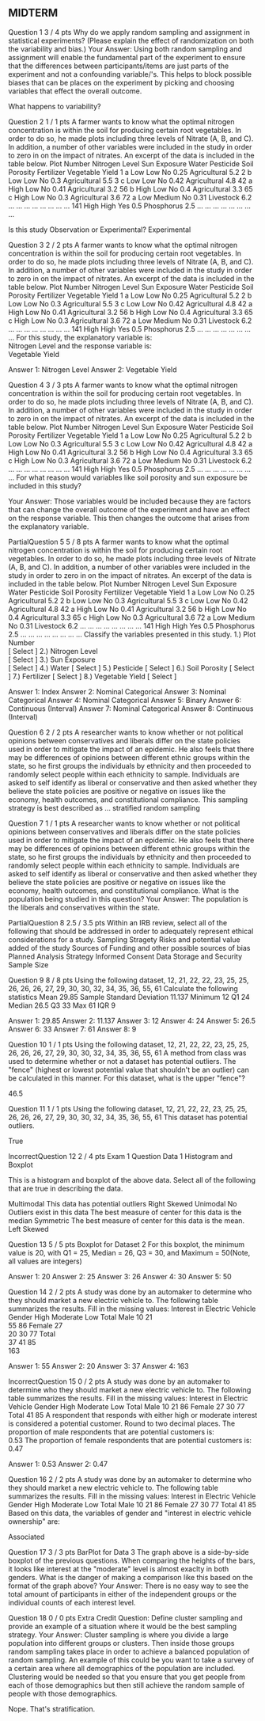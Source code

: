## MIDTERM

Question 1
3 / 4 pts
Why do we apply random sampling and assignment in statistical experiments?  (Please explain the effect of randomization on both the variability and bias.)
Your Answer:
Using both random sampling and assignment will enable the fundamental part of the experiment to ensure that the differences between participants/items are just parts of the experiment and not a confounding variable/'s. This helps to block possible biases that can be places on the experiment by picking and choosing variables that effect the overall outcome.

What happens to variability?

Question 2
1 / 1 pts
A farmer wants to know what the optimal nitrogen concentration is within the soil for producing certain root vegetables.  In order to do so,
he made plots including three levels of Nitrate (A, B, and C).  In addition, a number of other variables were included in the study in order
to zero in on the impact of nitrates.  An excerpt of the data is included in the table below.
Plot Number	Nitrogen Level	Sun Exposure	Water	Pesticide	Soil Porosity	Fertilizer	Vegetable Yield
1	a	Low	Low	No	0.25	Agricultural	5.2
2	b	Low	Low	No	0.3	Agricultural	5.5
3	c	Low	Low	No	0.42	Agricultural	4.8
42	a	High	Low	No	0.41	Agricultural	3.2
56	b	High	Low	No	0.4	Agricultural	3.3
65	c	High	Low	No	0.3	Agricultural	3.6
72	a	Low	Medium	No	0.31	Livestock	6.2
…	…	…	…	…	…	…	…
141		High	High	Yes	0.5	Phosphorus	2.5
…	…	…	…	…	…	…	…

Is this study Observation or Experimental?
  Experimental


Question 3
2 / 2 pts
A farmer wants to know what the optimal nitrogen concentration is within the soil for producing certain root vegetables.  In order to do so,
he made plots including three levels of Nitrate (A, B, and C).  In addition, a number of other variables were included in the study in order
to zero in on the impact of nitrates.  An excerpt of the data is included in the table below.
Plot Number	Nitrogen Level	Sun Exposure	Water	Pesticide	Soil Porosity	Fertilizer	Vegetable Yield
1	a	Low	Low	No	0.25	Agricultural	5.2
2	b	Low	Low	No	0.3	Agricultural	5.5
3	c	Low	Low	No	0.42	Agricultural	4.8
42	a	High	Low	No	0.41	Agricultural	3.2
56	b	High	Low	No	0.4	Agricultural	3.3
65	c	High	Low	No	0.3	Agricultural	3.6
72	a	Low	Medium	No	0.31	Livestock	6.2
…	…	…	…	…	…	…	…
141		High	High	Yes	0.5	Phosphorus	2.5
…	…	…	…	…	…	…	…
For this study, the explanatory variable is:  
Nitrogen Level
and the response variable is:  
Vegetable Yield

Answer 1:
Nitrogen Level
Answer 2:
Vegetable Yield

Question 4
3 / 3 pts
A farmer wants to know what the optimal nitrogen concentration is within the soil for producing certain root vegetables.  In order to do so,
he made plots including three levels of Nitrate (A, B, and C).  In addition, a number of other variables were included in the study in order
to zero in on the impact of nitrates.  An excerpt of the data is included in the table below.
Plot Number	Nitrogen Level	Sun Exposure	Water	Pesticide	Soil Porosity	Fertilizer	Vegetable Yield
1	a	Low	Low	No	0.25	Agricultural	5.2
2	b	Low	Low	No	0.3	Agricultural	5.5
3	c	Low	Low	No	0.42	Agricultural	4.8
42	a	High	Low	No	0.41	Agricultural	3.2
56	b	High	Low	No	0.4	Agricultural	3.3
65	c	High	Low	No	0.3	Agricultural	3.6
72	a	Low	Medium	No	0.31	Livestock	6.2
…	…	…	…	…	…	…	…
141		High	High	Yes	0.5	Phosphorus	2.5
…	…	…	…	…	…	…	…
For what reason would variables like soil porosity and sun exposure be included in this study?

Your Answer:
Those variables would be included because they are factors that can change the overall outcome of the experiment and have an effect on the response variable. This then changes the outcome that arises from the explanatory variable.  


PartialQuestion 5
5 / 8 pts
A farmer wants to know what the optimal nitrogen concentration is within the soil for producing certain root vegetables.  In order to do so,
he made plots including three levels of Nitrate (A, B, and C).  In addition, a number of other variables were included in the study in order
to zero in on the impact of nitrates.  An excerpt of the data is included in the table below.
Plot Number	Nitrogen Level	Sun Exposure	Water	Pesticide	Soil Porosity	Fertilizer	Vegetable Yield
1	a	Low	Low	No	0.25	Agricultural	5.2
2	b	Low	Low	No	0.3	Agricultural	5.5
3	c	Low	Low	No	0.42	Agricultural	4.8
42	a	High	Low	No	0.41	Agricultural	3.2
56	b	High	Low	No	0.4	Agricultural	3.3
65	c	High	Low	No	0.3	Agricultural	3.6
72	a	Low	Medium	No	0.31	Livestock	6.2
…	…	…	…	…	…	…	…
141		High	High	Yes	0.5	Phosphorus	2.5
…	…	…	…	…	…	…	…
Classify the variables presented in this study.
1.)  Plot Number  
[ Select ]
2.)  Nitrogen Level  
[ Select ]
3.)  Sun Exposure  
[ Select ]
4.)  Water
[ Select ]
5.)  Pesticide
[ Select ]
6.)  Soil Porosity
[ Select ]
7.)  Fertilizer
[ Select ]
8.)  Vegetable Yield
[ Select ]

Answer 1:
Index
Answer 2:
Nominal Categorical
Answer 3:
Nominal Categorical
Answer 4:
Nominal Categorical
Answer 5:
Binary
Answer 6:
Continuous (Interval)
Answer 7:
Nominal Categorical
Answer 8:
Continuous (Interval)

Question 6
2 / 2 pts
A researcher wants to know whether or not political opinions between conservatives and liberals differ on the state policies used in order to mitigate the impact of an epidemic.  He also feels that there may be differences of opinions between different ethnic groups within the state, so he first groups the individuals by ethnicity and then proceeded to randomly select people within each ethnicity to sample.  Individuals are asked to self identify as liberal or conservative and then asked whether they believe the state policies are positive or negative on issues like the economy, health outcomes, and constitutional compliance.
This sampling strategy is best described as ...
  stratified random sampling


Question 7
1 / 1 pts
A researcher wants to know whether or not political opinions between conservatives and liberals differ on the state policies used in order to mitigate the impact of an epidemic. He also feels that there may be differences of opinions between different ethnic groups within the state, so he first groups the individuals by ethnicity and then proceeded to randomly select people within each ethnicity to sample. Individuals are asked to self identify as liberal or conservative and then asked whether they believe the state policies are positive or negative on issues like the economy, health outcomes, and constitutional compliance.
What is the population being studied in this question?
Your Answer:
The population is the liberals and conservatives within the state.


PartialQuestion 8
2.5 / 3.5 pts
Within an IRB review, select all of the following that should be addressed in order to adequately represent ethical considerations for a study.
  Sampling Stragety
  Risks and potential value added of the study
  Sources of Funding and other possible sources of bias
  Planned Analysis Strategy
  Informed Consent
  Data Storage and Security
  Sample Size

Question 9
8 / 8 pts
Using the following dataset,
12, 21, 22, 22, 23, 25, 25, 26, 26, 26, 27, 29, 30, 30, 32, 34, 35, 36, 55, 61
Calculate the following statistics
Mean
29.85
Sample Standard Deviation
11.137
Minimum
12
Q1
24
Median
26.5
Q3
33
Max
61
IQR
9

Answer 1:
29.85
Answer 2:
11.137
Answer 3:
12
Answer 4:
24
Answer 5:
26.5
Answer 6:
33
Answer 7:
61
Answer 8:
9

Question 10
1 / 1 pts
Using the following dataset,
12, 21, 22, 22, 23, 25, 25, 26, 26, 26, 27, 29, 30, 30, 32, 34, 35, 36, 55, 61
A method from class was used to determine whether or not a dataset has potential outliers.
The "fence" (highest or lowest potential value that shouldn't be an outlier) can be calculated in this manner.
For this dataset, what is the upper "fence"?

46.5

Question 11
1 / 1 pts
Using the following dataset,
12, 21, 22, 22, 23, 25, 25, 26, 26, 26, 27, 29, 30, 30, 32, 34, 35, 36, 55, 61
This dataset has potential outliers.

  True

IncorrectQuestion 12
2 / 4 pts
Exam 1 Question Data 1 Histogram and Boxplot

This is a histogram and boxplot of the above data.  Select all of the following that are true in describing the data.

  Multimodal
  This data has potential outliers
  Right Skewed
  Unimodal
  No Outliers exist in this data
  The best measure of center for this data is the median
  Symmetric
  The best measure of center for this data is the mean.
  Left Skewed

Question 13
5 / 5 pts
Boxplot for Dataset 2
For this boxplot, the minimum value is
20, with Q1 =
25, Median =
26, Q3 =
30, and Maximum =
50(Note, all values are integers)

Answer 1:
20
Answer 2:
25
Answer 3:
26
Answer 4:
30
Answer 5:
50

Question 14
2 / 2 pts
A study was done by an automaker to determine who they should market a new electric vehicle to.
The following table summarizes the results.  Fill in the missing values:
Interest in Electric Vehicle
Gender	High	Moderate	Low	Total
Male	10	21	  
55
86
Female	27	  
20
30	77
Total	  
37
41	85	  
163

Answer 1:
55
Answer 2:
20
Answer 3:
37
Answer 4:
163

IncorrectQuestion 15
0 / 2 pts
A study was done by an automaker to determine who they should market a new electric vehicle to.
The following table summarizes the results.  Fill in the missing values:
Interest in Electric Vehicle
Gender	High	Moderate	Low	Total
Male	10	21	 	86
Female	27	 	30	77
Total		41	85
A respondent that responds with either high or moderate interest is considered a potential customer.
Round to two decimal places.
The proportion of male respondents that are potential customers is:  
0.53
The proportion of female respondents that are potential customers is:  
0.47

Answer 1:
0.53
Answer 2:
0.47

Question 16
2 / 2 pts
A study was done by an automaker to determine who they should market a new electric vehicle to.
The following table summarizes the results.  Fill in the missing values:
Interest in Electric Vehicle
Gender	High	Moderate	Low	Total
Male	10	21	 	86
Female	27	 	30	77
Total		41	85
Based on this data, the variables of gender and "interest in electric vehicle ownership" are:

  Associated


Question 17
3 / 3 pts
BarPlot for Data 3
The graph above is a side-by-side boxplot of the previous questions.  When comparing the heights of the bars, it looks like interest at the "moderate" level is almost exaclty in both genders.
What is the danger of making a comparison like this based on the format of the graph above?
Your Answer:
There is no easy way to see the total amount of participants in either of the independent groups or the individual counts of each interest level.


Question 18
0 / 0 pts
Extra Credit Question:
Define cluster sampling and provide an example of a situation where it would be the best sampling strategy.
Your Answer:
Cluster sampling is where you divide a large population into different groups or clusters. Then inside those groups random sampling takes place in order to achieve a balanced population of random sampling. An example of this could be you want to take a survey of a certain area where all demographics of the population are included. Clustering would be needed so that you ensure that you get people from each of those demographics but then still achieve the random sample of people with those demographics.

Nope. That's stratification.
